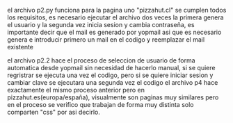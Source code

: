 el archivo p2.py funciona para la pagina uno "pizzahut.cl" se cumplen todos los requisitos,
es necesario ejecutar el archivo dos veces la primera genera el usuario y la segunda vez inicia sesion y cambia contraseña, es importante decir que el mail es generado por yopmail asi que es necesario genera e introducir primero un mail en el codigo y reemplazar el mail existente 

el archivo p2.2 hace el proceso de seleccion de usuario de forma automatica desde yopmail sin necesidad de hacerlo manual, si se quiere regristrar se ejecuta una vez el codigo, pero si se quiere iniciar sesion y cambiar clave se ejecutara una segunda vez el codigo 
el archivo p4 hace exactamente el mismo proceso anterior pero en pizzahut.es(europa/españa), visualmente son paginas muy similares pero en el proceso se verifico que trabajan de forma muy distinta solo comparten "css" por asi decirlo.
